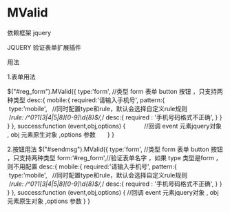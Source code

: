 # MValid
依赖框架
jquery

JQUERY 验证表单扩展插件

用法

1.表单用法

$("#reg_form").MValid({
        type:'form', //类型 form 表单 button 按钮 ，只支持两种类型
        desc:{
            mobile:{
                required:'请输入手机号',
                pattern:{
                    type:'mobile',   //同时配置type和rule，默认会选择自定义rule规则
                    /*rule: /^0?1[3|4|5|8][0-9]\d{8}$/,*/
                    desc:{
                        required : '手机号码格式不正确',
                    }
                }
            }
        },
        success:function (event,obj,options) {
            //回调 event 元素jquery对象 , obj 元素原生对象 ,options 参数
        }
}

2.按钮用法
$("#sendmsg").MValid({
        type:'form', //类型 form 表单 button 按钮 ，只支持两种类型
        form:'#reg_form',//验证表单名字 ，如果 type 类型是form ，则不用配置
        desc:{
            mobile:{
                required:'请输入手机号',
                pattern:{
                    type:'mobile',   //同时配置type和rule，默认会选择自定义rule规则
                    /*rule: /^0?1[3|4|5|8][0-9]\d{8}$/,*/
                    desc:{
                        required : '手机号码格式不正确',
                    }
                }
            }
        },
        success:function (event,obj,options) {
             //回调 event 元素jquery对象 , obj 元素原生对象 ,options 参数
        }
}
